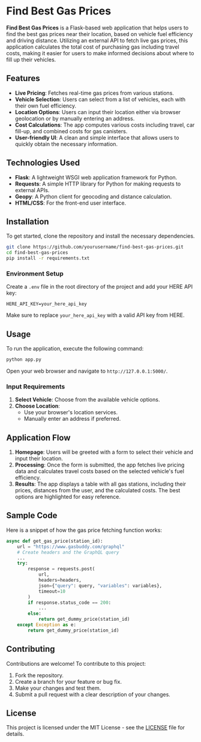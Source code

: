 # Find Best Gas Prices

**Find Best Gas Prices** is a Flask-based web application that helps users to find the best gas prices near their location, based on vehicle fuel efficiency and driving distance. Utilizing an external API to fetch live gas prices, this application calculates the total cost of purchasing gas including travel costs, making it easier for users to make informed decisions about where to fill up their vehicles.

## Features
- **Live Pricing**: Fetches real-time gas prices from various stations.
- **Vehicle Selection**: Users can select from a list of vehicles, each with their own fuel efficiency.
- **Location Options**: Users can input their location either via browser geolocation or by manually entering an address.
- **Cost Calculations**: The app computes various costs including travel, car fill-up, and combined costs for gas canisters.
- **User-friendly UI**: A clean and simple interface that allows users to quickly obtain the necessary information.

## Technologies Used
- **Flask**: A lightweight WSGI web application framework for Python.
- **Requests**: A simple HTTP library for Python for making requests to external APIs.
- **Geopy**: A Python client for geocoding and distance calculation.
- **HTML/CSS**: For the front-end user interface.

## Installation

To get started, clone the repository and install the necessary dependencies.

```bash
git clone https://github.com/yourusername/find-best-gas-prices.git
cd find-best-gas-prices
pip install -r requirements.txt
```

### Environment Setup

Create a `.env` file in the root directory of the project and add your HERE API key:

```plaintext
HERE_API_KEY=your_here_api_key
```

Make sure to replace `your_here_api_key` with a valid API key from HERE.

## Usage

To run the application, execute the following command:

```bash
python app.py
```

Open your web browser and navigate to `http://127.0.0.1:5000/`.

### Input Requirements

1. **Select Vehicle**: Choose from the available vehicle options.
2. **Choose Location**: 
   - Use your browser's location services.
   - Manually enter an address if preferred.

## Application Flow

1. **Homepage**: Users will be greeted with a form to select their vehicle and input their location.
2. **Processing**: Once the form is submitted, the app fetches live pricing data and calculates travel costs based on the selected vehicle's fuel efficiency.
3. **Results**: The app displays a table with all gas stations, including their prices, distances from the user, and the calculated costs. The best options are highlighted for easy reference.

## Sample Code

Here is a snippet of how the gas price fetching function works:

```python
async def get_gas_price(station_id):
    url = "https://www.gasbuddy.com/graphql"
    # Create headers and the GraphQL query
    ...
    try:
        response = requests.post(
            url,
            headers=headers,
            json={"query": query, "variables": variables},
            timeout=10
        )
        if response.status_code == 200:
            ...
        else:
            return get_dummy_price(station_id)
    except Exception as e:
        return get_dummy_price(station_id)
```

## Contributing

Contributions are welcome! To contribute to this project:

1. Fork the repository.
2. Create a branch for your feature or bug fix.
3. Make your changes and test them.
4. Submit a pull request with a clear description of your changes.

## License

This project is licensed under the MIT License - see the [LICENSE](LICENSE) file for details.
